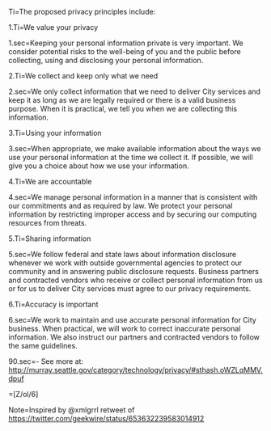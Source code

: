 Ti=The proposed privacy principles include:

1.Ti=We value your privacy

1.sec=Keeping your personal information private is very important. We consider potential risks to the well-being of you and the public before collecting, using and disclosing your personal information.

2.Ti=We collect and keep only what we need

2.sec=We only collect information that we need to deliver City services and keep it as long as we are legally required or there is a valid business purpose. When it is practical, we tell you when we are collecting this information.

3.Ti=Using your information

3.sec=When appropriate, we make available information about the ways we use your personal information at the time we collect it. If possible, we will give you a choice about how we use your information.

4.Ti=We are accountable

4.sec=We manage personal information in a manner that is consistent with our commitments and as required by law. We protect your personal information by restricting improper access and by securing our computing resources from threats.

5.Ti=Sharing information

5.sec=We follow federal and state laws about information disclosure whenever we work with outside governmental agencies to protect our community and in answering public disclosure requests. Business partners and contracted vendors who receive or collect personal information from us or for us to deliver City services must agree to our privacy requirements.

6.Ti=Accuracy is important

6.sec=We work to maintain and use accurate personal information for City business. When practical, we will work to correct inaccurate personal information. We also instruct our partners and contracted vendors to follow the same guidelines.

90.sec=- See more at: <a href="http://murray.seattle.gov/category/technology/privacy/#sthash.oWZLqMMV.dpuf">http://murray.seattle.gov/category/technology/privacy/#sthash.oWZLqMMV.dpuf</a>

=[Z/ol/6]

Note=Inspired by @xmlgrrl retweet of <a href="https://twitter.com/geekwire/status/653632239583014912">https://twitter.com/geekwire/status/653632239583014912</a>